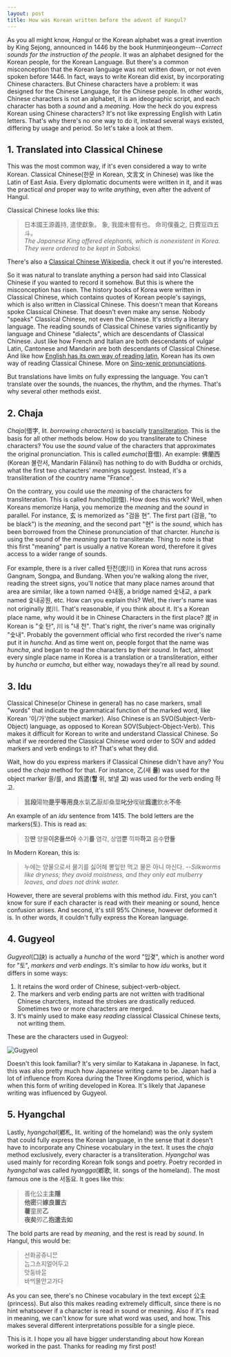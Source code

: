 ```yaml
---
layout: post
title: How was Korean written before the advent of Hangul?
---
```


As you all might know, *Hangul* or the Korean alphabet was a great invention by King Sejong, announced in 1446 by the book Hunminjeongeum--*Correct sounds for the instruction of the people*. It was an alphabet designed for the Korean people, for the Korean Language. But there's a common misconception that the Korean language was not written down, or not even spoken before 1446. In fact, ways to write Korean did exist, by incorporating Chinese characters. But Chinese characters have a problem: it was designed for the Chinese Language, for the Chinese people. In other words, Chinese characters is not an alphabet, it is an ideographic script, and each character has both a *sound* and a *meaning*. How the heck do you express Korean using Chinese characters? It's not like expressing English with Latin letters. That's why there's no one way to do it, instead several ways existed, differing by usage and period. So let's take a look at them.

## 1. Translated into Classical Chinese

This was the most common way, if it's even considered a way to write Korean. Classical Chinese(한문 in Korean, 文言文 in Chinese) was like the Latin of East Asia. Every diplomatic documents were written in it, and it was the practical *and* proper way to write *anything*, even after the advent of Hangul. 

Classical Chinese looks like this:

  > 日本國王源義持, 遣使獻象。 象, 我國未嘗有也。 命司僕養之, 日費豆四五斗。<br>
  > *The Japanese King offered elephants, which is nonexistent in Korea. They were ordered to be kept in *Saboksi*.*

There's also a [Classical Chinese Wikipedia](https://zh-classical.wikipedia.org), check it out if you're interested.

 So it was natural to translate anything a person had said into Classical Chinese if you wanted to record it somehow. But this is where the misconception has risen. The history books of Korea were written in Classical Chinese, which contains quotes of Korean people's sayings, which is also written in Classical Chinese. This doesn't mean that Koreans spoke Classical Chinese. That doesn't even make any sense. Nobody "speaks" Classical Chinese, not even the Chinese. It's strictly a literary language. The reading sounds of Classical Chinese varies significantly by language and Chinese "dialects", which are descendants of Classical Chinese. Just like how French and Italian are both descendants of vulgar Latin, Cantonese and Mandarin are both descendants of Classical Chinese. And like how [English has its own way of reading latin](https://en.wikipedia.org/wiki/Traditional_English_pronunciation_of_Latin), Korean has its own way of reading Classical Chinese. More on [Sino-xenic pronunciations](https://en.wikipedia.org/wiki/Sino-Xenic_pronunciations).

But translations have limits on fully expressing the language. You can't translate over the sounds, the nuances, the rhythm, and the rhymes. That's why several other methods exist.

## 2. Chaja

*Chaja*(借字, lit. *borrowing characters*) is bascially [transliteration](https://en.wikipedia.org/wiki/Transliteration). This is the basis for all other methods below. How do you transliterate to Chinese characters? You use the *sound* value of the characters that approximates the original pronunciation. This is called *eumcha*(音借). An example: 佛蘭西(Korean 불란서, Mandarin Fǎlánxī) has nothing to do with Buddha or orchids, what the first two characters' *meaning*s suggest. Instead, it's a transliteration of the country name "France". 

On the contrary, you could use the *meaning* of the characters for transliteration. This is called *huncha*(訓借). How does this work? Well, when Koreans memorize Hanja, you memorize the *meaning* and the *sound* in parallel. For instance, 玄 is memorized as "검을 현". The first part (검을, "to be black") is the *meaning*, and the second part "현" is the *sound*, which has been borrowed from the Chinese pronunciation of that charcter. *Huncha* is using the sound of the *meaning* part to transliterate. Thing to note is that this first "meaning" part is usually a native Korean word, therefore it gives access to a wider range of sounds.

For example, there is a river called 탄천(炭川) in Korea that runs across Gangnam, Songpa, and Bundang. When you're walking along the river, reading the street signs, you'll notice that many place names around that area are similar, like a town named 수내동, a bridge named 숯내교, a park named 숯내공원, etc. How can you explain this? Well, the river's name was not originally 炭川. That's reasonable, if you think about it. It's a Korean place name, why would it be in Chinese Characters in the first place? 炭 in Korean is "숯 탄", 川 is "내 천". That's right, the river's name was originally "숯내". Probably the government official who first recorded the river's name put it in *huncha*. And as time went on, people forgot that the name was *huncha*, and began to read the characters by their *sound*. In fact, almost every single place name in Korea is a translation or a transliteration, either by *huncha* or *eumcha*, but either way, nowadays they're all read by *sound*.

## 3. Idu

Classical Chinese(or Chinese in general) has no case markers, small "words" that indicate the grammatical function of the marked word, like Korean '이/가'(the subject marker). Also Chinese is an SVO(Subject-Verb-Object) language, as opposed to Korean SOV(Subject-Object-Verb). This makes it difficult for Korean to write and understand Classical Chinese. So what if we reordered the Classical Chinese word order to SOV and added markers and verb endings to it? That's what they did.

Wait, how do you express markers if Classical Chinese didn't have any? You used the *chaja* method for that. For instance, 乙(새 **을**) was used for the object marker 을/를, and 爲遣(**할** 위, 보낼 **고**) was used for the verb ending 하고. 

  >  蠶**段**陽物**是乎等用良**水氣**乙**厭却桑葉**叱分**喫破**爲遣**飲水**不冬**

An example of an *idu* sentence from 1415. The bold letters are the markers(토). This is read as:

  >  잠**딴** 양물**이온들쓰아** 수기**를** 염각, 상엽**뿐** 끽파**하고** 음수**안들**

In Modern Korean, this is:

  >  누에는 양물으로서 물기를 싫어해 뽕잎만 먹고 물은 아니 마신다. --*Silkworms like dryness; they avoid moistness, and they only eat mulberry leaves, and does not drink water.*

However, there are several problems with this method *idu*. First, you can't know for sure if each character is read with their meaning or sound, hence confusion arises. And second, it's still 95% Chinese, however deformed it is. In other words, it couldn't fully express the Korean language.

## 4. Gugyeol

*Gugyeol*(口訣) is actually a *huncha* of the word "입겿", which is another word for "토", *markers and verb endings*. It's similar to how *idu* works, but it differs in some ways:

1. It retains the word order of Chinese, subject-verb-object.
2. The markers and verb ending parts are not written with traditional Chinese charcters, instead the strokes are drastically reduced. Sometimes two or more characters are merged.
3. It's mainly used to make easy *reading* classical Classical Chinese texts, not writing them.

These are the characters used in Gugyeol:

![Gugyeol](https://upload.wikimedia.org/wikipedia/commons/2/2f/%E5%8F%A3%E8%A8%A3.gif)

Doesn't this look familiar? It's very similar to Katakana in Japanese. In fact, this was also pretty much how Japanese writing came to be. Japan had a lot of influence from Korea during the Three Kingdoms period, which is when this form of writing developed in Korea. It's likely that Japanese writing was influenced by Gugyeol.

## 5. Hyangchal

Lastly, *hyangchal*(鄕札, lit. writing of the homeland) was the only system that could fully express the Korean language, in the sense that it doesn't have to incorporate any Chinese vocabulary in the text. It uses the *chaja* method exclusively, every character is a transliteration. *Hyangchal* was used mainly for recording Korean folk songs and poetry. Poetry recorded in *hyangchal* was called *hyangga*(鄕歌, lit. songs of the homeland). The most famous one is the 서동요. It goes like this:

> 善化公主**主隱**<br>
> **他密**只**嫁良置古**<br>
> **薯**童房**乙**<br>
> **夜矣**夘乙**抱遣去如**

The bold parts are read by *meaning*, and the rest is read by *sound*. In Hangul, this would be:

> 선화공쥬니ᄆᆞᆫ <br>
> ᄂᆞᆷ그ᅀᅳ지얼어두고 <br>
> 맛둥바ᄋᆞᆯ <br>
> 바ᄆᆡ몰안고가다

As you can see, there's no Chinese vocabulary in the text except 公主(princess). But also this makes reading extremely difficult, since there is no hint whatsoever if a character is read in sound or meaning. Also if it's read in meaning, we can't know for sure what word was used, and how. This makes several different interpretations possible for a single piece.

This is it. I hope you all have bigger understanding about how Korean worked in the past. Thanks for reading my first post!
